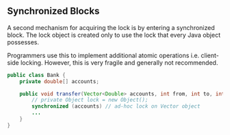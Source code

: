## Synchronized Blocks

A second mechanism for acquiring the lock is by entering a synchronized block. The lock object is created only to use the lock that every Java object possesses. 

Programmers use this to implement additional atomic operations i.e. client-side locking. However, this is very fragile and generally not recommended.

```java
public class Bank {
    private double[] accounts;

    public void transfer(Vector<Double> accounts, int from, int to, int amount) {
        // private Object lock = new Object();
        synchronized (accounts) // ad-hoc lock on Vector object
        ...
    }
}
```